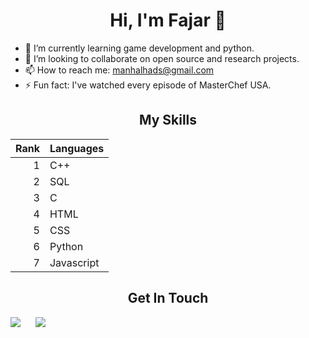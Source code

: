 <h1 align="center">Hi, I'm Fajar 👋</h1>
<!-- About Me -->

- 🌱 I’m currently learning game development and python.
- 👯 I’m looking to collaborate on open source and research projects.
-  📫 How to reach me: manhalhads@gmail.com
-  ⚡ Fun fact: I've watched every episode of MasterChef USA.

  <h2 align="center"> My Skills</h2>

| Rank | Languages |
|-----:|-----------|
|     1| C++       |
|     2| SQL       |
|     3| C         |
|     4| HTML      |
|     5| CSS       |
|     6| Python    |
|     7| Javascript|
   
<!-- Projects -->

<!-- Get In Touch -->
<h2 align = "center">Get In Touch</h2>
 <div>
  <a href="https://www.linkedin.com/in/fajar-shakeel-96a38b197?utm_source=share&utm_campaign=share_via&utm_content=profile&utm_medium=android_app" style="display:inline-block; margin-right:20px;"><img src="https://img.icons8.com/color/48/000000/linkedin.png"/></a>
    <a href="https://github.com/manhalhads/manhalhads" style="display:inline-block; margin-right:20px; width: 20; height: 20" alt ="github"><img src="https://github.githubassets.com/assets/GitHub-Mark-ea2971cee799.png"/></a>
</div>
